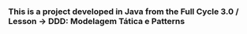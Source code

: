 ### This is a project developed in Java from the Full Cycle 3.0 / Lesson -> DDD: Modelagem Tática e Patterns
